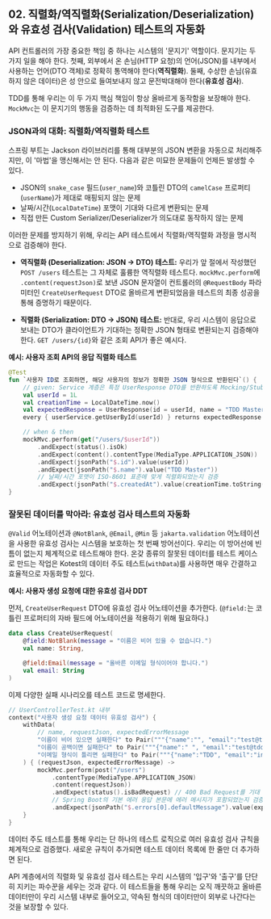 ## 02\. 직렬화/역직렬화(Serialization/Deserialization)와 유효성 검사(Validation) 테스트의 자동화

API 컨트롤러의 가장 중요한 책임 중 하나는 시스템의 '문지기' 역할이다. 문지기는 두 가지 일을 해야 한다. 첫째, 외부에서 온 손님(HTTP 요청)의 언어(JSON)를 내부에서 사용하는 언어(DTO 객체)로 정확히 통역해야 한다(**역직렬화**). 둘째, 수상한 손님(유효하지 않은 데이터)은 성 안으로 들여보내지 않고 문전박대해야 한다(**유효성 검사**).

TDD를 통해 우리는 이 두 가지 핵심 책임이 항상 올바르게 동작함을 보장해야 한다. `MockMvc`는 이 문지기의 행동을 검증하는 데 최적화된 도구를 제공한다.

### **JSON과의 대화: 직렬화/역직렬화 테스트**

스프링 부트는 Jackson 라이브러리를 통해 대부분의 JSON 변환을 자동으로 처리해주지만, 이 '마법'을 맹신해서는 안 된다. 다음과 같은 미묘한 문제들이 언제든 발생할 수 있다.

  * JSON의 `snake_case` 필드(`user_name`)와 코틀린 DTO의 `camelCase` 프로퍼티(`userName`)가 제대로 매핑되지 않는 문제
  * 날짜/시간(`LocalDateTime`) 포맷이 기대와 다르게 변환되는 문제
  * 직접 만든 Custom Serializer/Deserializer가 의도대로 동작하지 않는 문제

이러한 문제를 방지하기 위해, 우리는 API 테스트에서 직렬화/역직렬화 과정을 명시적으로 검증해야 한다.

  * **역직렬화 (Deserialization: JSON → DTO) 테스트:** 우리가 앞 절에서 작성했던 `POST /users` 테스트는 그 자체로 훌륭한 역직렬화 테스트다. `mockMvc.perform`에 `.content(requestJson)`로 보낸 JSON 문자열이 컨트롤러의 `@RequestBody` 파라미터인 `CreateUserRequest` DTO로 올바르게 변환되었음을 테스트의 최종 성공을 통해 증명하기 때문이다.

  * **직렬화 (Serialization: DTO → JSON) 테스트:** 반대로, 우리 시스템이 응답으로 보내는 DTO가 클라이언트가 기대하는 정확한 JSON 형태로 변환되는지 검증해야 한다. `GET /users/{id}`와 같은 조회 API가 좋은 예시다.

**예시: 사용자 조회 API의 응답 직렬화 테스트**

```kotlin
@Test
fun `사용자 ID로 조회하면, 해당 사용자의 정보가 정확한 JSON 형식으로 반환된다`() {
    // given: Service 계층은 특정 UserResponse DTO를 반환하도록 Mocking/Stubbing
    val userId = 1L
    val creationTime = LocalDateTime.now()
    val expectedResponse = UserResponse(id = userId, name = "TDD Master", email = "test@tdd.com", createdAt = creationTime)
    every { userService.getUserById(userId) } returns expectedResponse

    // when & then
    mockMvc.perform(get("/users/$userId"))
        .andExpect(status().isOk)
        .andExpect(content().contentType(MediaType.APPLICATION_JSON))
        .andExpect(jsonPath("$.id").value(userId))
        .andExpect(jsonPath("$.name").value("TDD Master"))
        // 날짜/시간 포맷이 ISO-8601 표준에 맞게 직렬화되었는지 검증
        .andExpect(jsonPath("$.createdAt").value(creationTime.toString()))
}
```

### **잘못된 데이터를 막아라: 유효성 검사 테스트의 자동화**

`@Valid` 어노테이션과 `@NotBlank`, `@Email`, `@Min` 등 `jakarta.validation` 어노테이션을 사용한 유효성 검사는 시스템을 보호하는 첫 번째 방어선이다. 우리는 이 방어선에 빈틈이 없는지 체계적으로 테스트해야 한다. 온갖 종류의 잘못된 데이터를 테스트 케이스로 만드는 작업은 Kotest의 데이터 주도 테스트(`withData`)를 사용하면 매우 간결하고 효율적으로 자동화할 수 있다.

**예시: 사용자 생성 요청에 대한 유효성 검사 DDT**

먼저, `CreateUserRequest` DTO에 유효성 검사 어노테이션을 추가한다. (`@field:`는 코틀린 프로퍼티의 자바 필드에 어노테이션을 적용하기 위해 필요하다.)

```kotlin
data class CreateUserRequest(
    @field:NotBlank(message = "이름은 비어 있을 수 없습니다.")
    val name: String,

    @field:Email(message = "올바른 이메일 형식이어야 합니다.")
    val email: String
)
```

이제 다양한 실패 시나리오를 테스트 코드로 명세한다.

```kotlin
// UserControllerTest.kt 내부
context("사용자 생성 요청 데이터 유효성 검사") {
    withData(
        // name, requestJson, expectedErrorMessage
        "이름이 비어 있으면 실패한다" to Pair("""{"name":"", "email":"test@tdd.com"}""", "이름은 비어 있을 수 없습니다."),
        "이름이 공백이면 실패한다" to Pair("""{"name":" ", "email":"test@tdd.com"}""", "이름은 비어 있을 수 없습니다."),
        "이메일 형식이 틀리면 실패한다" to Pair("""{"name":"TDD", "email":"invalid-email"}""", "올바른 이메일 형식이어야 합니다.")
    ) { (requestJson, expectedErrorMessage) ->
        mockMvc.perform(post("/users")
            .contentType(MediaType.APPLICATION_JSON)
            .content(requestJson))
            .andExpect(status().isBadRequest) // 400 Bad Request를 기대
            // Spring Boot의 기본 에러 응답 본문에 에러 메시지가 포함되었는지 검증
            .andExpect(jsonPath("$.errors[0].defaultMessage").value(expectedErrorMessage))
    }
}
```

데이터 주도 테스트를 통해 우리는 단 하나의 테스트 로직으로 여러 유효성 검사 규칙을 체계적으로 검증했다. 새로운 규칙이 추가되면 테스트 데이터 목록에 한 줄만 더 추가하면 된다.

API 계층에서의 직렬화 및 유효성 검사 테스트는 우리 시스템의 '입구'와 '출구'를 단단히 지키는 파수꾼을 세우는 것과 같다. 이 테스트들을 통해 우리는 오직 깨끗하고 올바른 데이터만이 우리 시스템 내부로 들어오고, 약속된 형식의 데이터만이 외부로 나간다는 것을 보장할 수 있다.